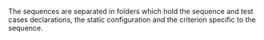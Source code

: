 The sequences are separated in folders which hold the sequence and test cases declarations, the static configuration and the criterion specific to the sequence.